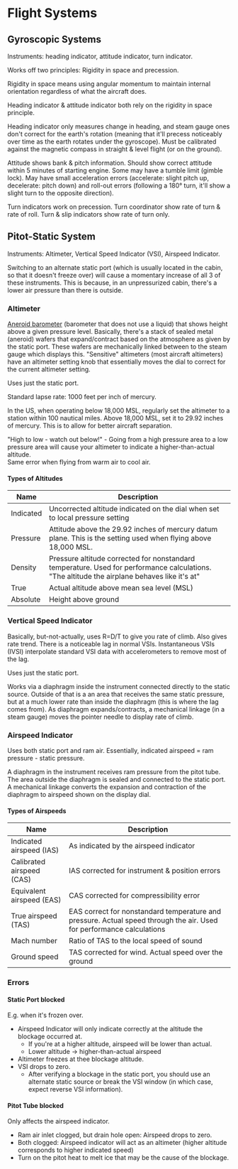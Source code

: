 # Flight Systems

## Gyroscopic Systems

Instruments: heading indicator, attitude indicator, turn indicator.

Works off two principles: Rigidity in space and precession.

Rigidity in space means using angular momentum to maintain internal orientation regardless of what the aircraft does.

Heading indicator & attitude indicator both rely on the rigidity in space principle.

Heading indicator only measures change in heading, and steam gauge ones don't correct for the earth's rotation (meaning that it'll precess noticeably over time as the earth rotates under the gyroscope). Must be calibrated against the magnetic compass in straight & level flight (or on the ground).

Attitude shows bank & pitch information. Should show correct attitude within 5 minutes of starting engine. Some may have a tumble limit (gimble lock). May have small acceleration errors (accelerate: slight pitch up, decelerate: pitch down) and roll-out errors (following a 180° turn, it'll show a slight turn to the opposite direction).

Turn indicators work on precession. Turn coordinator show rate of turn & rate of roll. Turn & slip indicators show rate of turn only.

## Pitot-Static System

Instruments: Altimeter, Vertical Speed Indicator (VSI), Airspeed Indicator.

Switching to an alternate static port (which is usually located in the cabin, so that it doesn't freeze over) will cause a momentary increase of all 3 of these instruments. This is because, in an unpressurized cabin, there's a lower air pressure than there is outside.

### Altimeter

[Aneroid barometer](https://en.wikipedia.org/wiki/Barometer#Aneroid_barometers) (barometer that does not use a liquid) that shows height above a given pressure level. Basically, there's a stack of sealed metal (aneroid) wafers that expand/contract based on the atmosphere as given by the static port. These wafers are mechanically linked between to the steam gauge which displays this. "Sensitive" altimeters (most aircraft altimeters) have an altimeter setting knob that essentially moves the dial to correct for the current altimeter setting.

Uses just the static port.

Standard lapse rate: 1000 feet per inch of mercury.

In the US, when operating below 18,000 MSL, regularly set the altimeter to a station within 100 nautical miles. Above 18,000 MSL, set it to 29.92 inches of mercury. This is to allow for better aircraft separation.

"High to low - watch out below!" - Going from a high pressure area to a low pressure area will cause your altimeter to indicate a higher-than-actual altitude.  
Same error when flying from warm air to cool air.

#### Types of Altitudes

| Name      | Description |
|-----------|-------------|
| Indicated | Uncorrected altitude indicated on the dial when set to local pressure setting |
| Pressure  | Attitude above the 29.92 inches of mercury datum plane. This is the setting used when flying above 18,000 MSL. |
| Density   | Pressure altitude corrected for nonstandard temperature. Used for performance calculations. "The altitude the airplane behaves like it's at" |
| True      | Actual altitude above mean sea level (MSL) |
| Absolute  | Height above ground |

### Vertical Speed Indicator

Basically, but-not-actually, uses R=D/T to give you rate of climb. Also gives rate trend. There is a noticeable lag in normal VSIs. Instantaneous VSIs (IVSI) interpolate standard VSI data with accelerometers to remove most of the lag.

Uses just the static port.

Works via a diaphragm inside the instrument connected directly to the static source. Outside of that is a an area that receives the same static pressure, but at a much lower rate than inside the diaphragm (this is where the lag comes from). As diaphragm expands/contracts, a mechanical linkage (in a steam gauge) moves the pointer needle to display rate of climb.

### Airspeed Indicator

Uses both static port and ram air. Essentially, indicated airspeed = ram pressure - static pressure.

A diaphragm in the instrument receives ram pressure from the pitot tube. The area outside the diaphragm is sealed and connected to the static port. A mechanical linkage converts the expansion and contraction of the diaphragm to airspeed shown on the display dial.

#### Types of Airspeeds

| Name | Description |
|------|-------------|
| Indicated airspeed (IAS) | As indicated by the airspeed indicator |
| Calibrated airspeed (CAS) | IAS corrected for instrument & position errors |
| Equivalent airspeed (EAS) | CAS corrected for compressibility error |
| True airspeed (TAS) | EAS correct for nonstandard temperature and pressure. Actual speed through the air. Used for performance calculations |
| Mach number | Ratio of TAS to the local speed of sound |
| Ground speed | TAS corrected for wind. Actual speed over the ground |

### Errors

#### Static Port blocked

E.g. when it's frozen over.

- Airspeed Indicator will only indicate correctly at the altitude the blockage occurred at.
  - If you're at a higher altitude, airspeed will be lower than actual.
  - Lower altitude -> higher-than-actual airspeed
- Altimeter freezes at thee blockage altitude.
- VSI drops to zero.
  - After verifying a blockage in the static port, you should use an alternate static source or break the VSI window (in which case, expect reverse VSI information).

#### Pitot Tube blocked

Only affects the airspeed indicator.

- Ram air inlet clogged, but drain hole open: Airspeed drops to zero.
- Both clogged: Airspeed indicator will act as an altimeter (higher altitude corresponds to higher indicated speed)
- Turn on the pitot heat to melt ice that may be the cause of the blockage.
